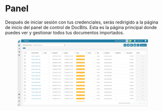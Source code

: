 # Panel

Después de iniciar sesión con tus credenciales, serás redirigido a la página de inicio del panel de control de DocBits. Esta es la página principal donde puedes ver y gestionar todos tus documentos importados.

<figure><img src="../../../.gitbook/assets/dashboard (1).png" alt=""><figcaption></figcaption></figure>
